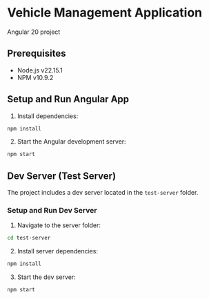 # Vehicle Management Application

Angular 20 project

## Prerequisites

- Node.js v22.15.1
- NPM v10.9.2

## Setup and Run Angular App

1. Install dependencies:

```bash
npm install
```

2. Start the Angular development server:

```bash
npm start
```

## Dev Server (Test Server)

The project includes a dev server located in the `test-server` folder.

### Setup and Run Dev Server

1. Navigate to the server folder:

```bash
cd test-server
```

2. Install server dependencies:

```bash
npm install
```

3. Start the dev server:

```bash
npm start
```
